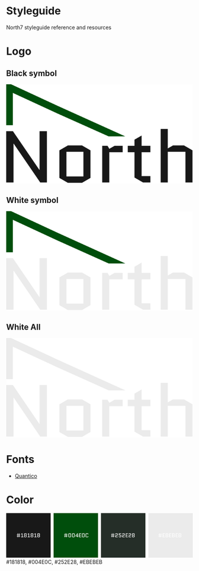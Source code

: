 # Styleguide

North7 styleguide reference and resources

# Logo

## Black symbol

![SymbolBlack](logo/black.svg)

## White symbol

![SymbolWhite](logo/white.svg)

## White All

![SymbolWhiteAll](logo/white_all.svg)

# Fonts

- [Quantico](https://github.com/north7/styleguide/raw/main/fonts/Quantico) 


# Color

![Darktheme](colors.png) <br>
 #181818, #004E0C, #252E28, #EBEBEB
